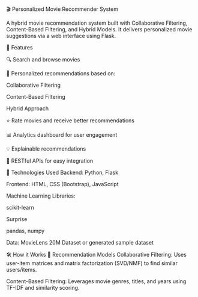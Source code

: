 🎬 Personalized Movie Recommender System

A hybrid movie recommendation system built with Collaborative Filtering, Content-Based Filtering, and Hybrid Models. It delivers personalized movie suggestions via a web interface using Flask.



📌 Features

🔍 Search and browse movies

👤 Personalized recommendations based on:

Collaborative Filtering

Content-Based Filtering

Hybrid Approach

⭐ Rate movies and receive better recommendations

📊 Analytics dashboard for user engagement

💡 Explainable recommendations

📱 RESTful APIs for easy integration

🧰 Technologies Used
Backend: Python, Flask

Frontend: HTML, CSS (Bootstrap), JavaScript

Machine Learning Libraries:

scikit-learn

Surprise

pandas, numpy

Data: MovieLens 20M Dataset or generated sample dataset

🛠️ How it Works
🧠 Recommendation Models
Collaborative Filtering: Uses user-item matrices and matrix factorization (SVD/NMF) to find similar users/items.

Content-Based Filtering: Leverages movie genres, titles, and years using TF-IDF and similarity scoring.

